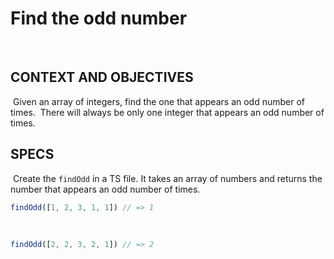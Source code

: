 # Find the odd number
​
## CONTEXT AND OBJECTIVES
​
Given an array of integers, find the one that appears an odd number of times.
​
There will always be only one integer that appears an odd number of times.
​
## SPECS
​
Create the `findOdd` in a TS file.
It takes an array of numbers and returns the number that appears an odd number of times.
​
```typescript
findOdd([1, 2, 3, 1, 1]) // => 1
```
​
```typescript
findOdd([2, 2, 3, 2, 1]) // => 2
```